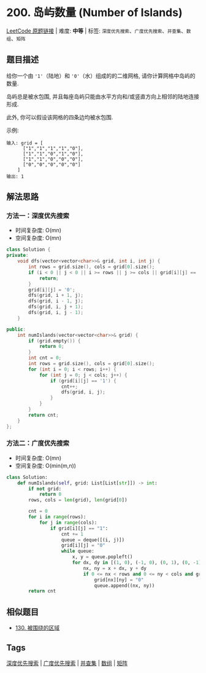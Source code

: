 # 200. 岛屿数量 (Number of Islands)

[LeetCode 原题链接](https://leetcode.cn/problems/number-of-islands/) | 难度: **中等** | 标签: `深度优先搜索`、`广度优先搜索`、`并查集`、`数组`、`矩阵`

## 题目描述

给你一个由 `'1'`（陆地）和 `'0'`（水）组成的的二维网格, 请你计算网格中岛屿的数量.

岛屿总是被水包围, 并且每座岛屿只能由水平方向和/或竖直方向上相邻的陆地连接形成.

此外, 你可以假设该网格的四条边均被水包围.

示例:

```plaintext
输入: grid = [
      ["1","1","1","1","0"],
      ["1","1","0","1","0"],
      ["1","1","0","0","0"],
      ["0","0","0","0","0"]
    ]
输出: 1
```

## 解法思路

### 方法一：深度优先搜索

- 时间复杂度: O(mn)
- 空间复杂度: O(mn)

```cpp
class Solution {
private:
    void dfs(vector<vector<char>>& grid, int i, int j) {
        int rows = grid.size(), cols = grid[0].size();
        if (i < 0 || j < 0 || i >= rows || j >= cols || grid[i][j] == '0') {
            return;
        }      
        grid[i][j] = '0';
        dfs(grid, i + 1, j);
        dfs(grid, i - 1, j);
        dfs(grid, i, j + 1);
        dfs(grid, i, j - 1);
    }

public:
    int numIslands(vector<vector<char>>& grid) {
        if (grid.empty()) {
            return 0;
        }
        int cnt = 0;
        int rows = grid.size(), cols = grid[0].size();
        for (int i = 0; i < rows; i++) {
            for (int j = 0; j < cols; j++) {
                if (grid[i][j] == '1') {
                    cnt++;
                    dfs(grid, i, j);
                }
            }
        }
        return cnt;
    }
};
```

### 方法二：广度优先搜索

- 时间复杂度: O(mn)
- 空间复杂度: O(min(m,n))

```python
class Solution:
    def numIslands(self, grid: List[List[str]]) -> int:
        if not grid:
            return 0
        rows, cols = len(grid), len(grid[0])

        cnt = 0
        for i in range(rows):
            for j in range(cols):
                if grid[i][j] == "1":
                    cnt += 1
                    queue = deque([(i, j)])
                    grid[i][j] = "0"
                    while queue:
                        x, y = queue.popleft()
                        for dx, dy in [(1, 0), (-1, 0), (0, 1), (0, -1)]:
                            nx, ny = x + dx, y + dy
                            if 0 <= nx < rows and 0 <= ny < cols and grid[nx][ny] == "1":
                                grid[nx][ny] = "0"
                                queue.append((nx, ny))
        return cnt
```

## 相似题目

- [130. 被围绕的区域](https://leetcode.cn/problems/surrounded-regions/)

## Tags

[深度优先搜索](/tags/depth-first-search.md) | [广度优先搜索](/tags/breadth-first-search.md) | [并查集](/tags/union-find.md) | [数组](/tags/array.md) | [矩阵](/tags/matrix.md)
